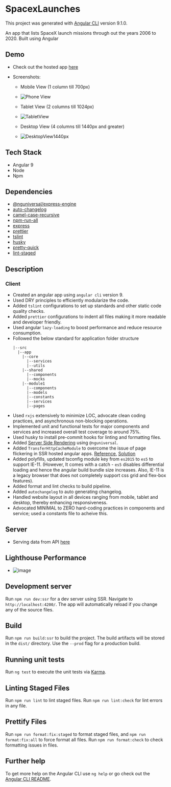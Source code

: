 # SpacexLaunches

This project was generated with [Angular CLI](https://github.com/angular/angular-cli) version 9.1.0.

An app that lists SpaceX launch missions through out the years 2006 to 2020. Built using Angular

## Demo

- Check out the hosted app [here](https://app-spacex-launches.herokuapp.com)

- Screenshots:
  - Mobile View (1 column till 700px)
  - ![Phone View](https://user-images.githubusercontent.com/61248036/95018496-c32b3700-067d-11eb-9646-e8339898b0ef.PNG)
  
  - Tablet View (2 columns till 1024px)
  - ![TabletView](https://user-images.githubusercontent.com/61248036/95018497-c4f4fa80-067d-11eb-93d1-e396244cb10c.PNG)
  
  - Desktop View (4 columns till 1440px and greater)
  - ![DesktopView1440px](https://user-images.githubusercontent.com/61248036/95018498-c58d9100-067d-11eb-957f-f982e54bec48.PNG)

## Tech Stack

- Angular 9
- Node
- Npm

## Dependencies

- [@nguniversal/express-engine](https://www.npmjs.com/package/@nguniversal/express-engine)
- [auto-changelog](https://www.npmjs.com/package/auto-changelog)
- [camel-case-recursive](https://www.npmjs.com/package/camelcase-keys-recursive)
- [npm-run-all](https://www.npmjs.com/package/npm-run-all)
- [express](https://www.npmjs.com/package/express)
- [prettier](https://www.npmjs.com/package/prettier)
- [tslint](https://www.npmjs.com/package/tslint)
- [husky](https://www.npmjs.com/package/husky)
- [pretty-quick](https://www.npmjs.com/package/pretty-quick)
- [lint-staged](https://www.npmjs.com/package/lint-staged)

## Description

### Client

- Created an angular app using `angular cli` version 9.
- Used DRY principles to efficiently modularize the code.
- Added `tslint` configurations to set up standards and other static code quality checks.
- Added `prettier` configurations to indent all files making it more readable and developer friendly.
- Used angular `lazy-loading` to boost performance and reduce resource consumption.
- Followed the below standard for application folder structure
  ```
  |--src
    |--app
      |--core
        |--services
        |--utils
      |--shared
        |--components
        |--mocks
      |--module1
        |--components
        |--models
        |--constants
        |--services
        |--pages
  ```
- Used `rxjs` extensively to minimize LOC, advocate clean coding practices, and asynchronous non-blocking operations.
- Implemented unit and functional tests for major components and services and increased overall test coverage to around 75%.
- Used husky to install pre-commit hooks for linting and formatting files.
- Added [Server Side Rendering](https://angular.io/guide/universal) using `@nguniversal`.
- Added `TransferHttpCacheModule` to overcome the issue of page flickering in SSR hosted angular apps. [Reference](https://stackoverflow.com/questions/57220189/angular-page-loads-twice-after-server-side-rendering), [Solution](https://github.com/angular/universal/blob/master/docs/transfer-http.md)
- Added polyfills, updated tsconfig module key from `es2015` to `es5` to support IE-11. (However, It comes with a catch - `es5` disables differential loading and hence the angular build bundle size increases. Also, IE-11 is a legacy browser that does not completely support css grid and flex-box features).
- Added format and lint checks to build pipeline.
- Added `autochangelog` to auto generating changelog.
- Handled website layout in all devices ranging from mobile, tablet and desktop, thereby enhancing responsiveness.
- Advocated MINIMAL to ZERO hard-coding practices in components and service; used a constants file to acheive this.

## Server

- Serving data from API [here](https://api.spaceXdata.com/v3/launches?limit=100)

## Lighthouse Performance

- ![image](https://user-images.githubusercontent.com/61248036/95023177-1b236700-0699-11eb-9305-d1af9c217cea.png)

## Development server

Run `npm run dev:ssr` for a dev server using SSR. Navigate to `http://localhost:4200/`. The app will automatically reload if you change any of the source files.

## Build

Run `npm run build:ssr` to build the project. The build artifacts will be stored in the `dist/` directory. Use the `--prod` flag for a production build.

## Running unit tests

Run `ng test` to execute the unit tests via [Karma](https://karma-runner.github.io).

## Linting Staged Files

Run `npm run lint` to lint staged files. Run `npm run lint:check` for lint errors in any file.

## Prettify Files

Run `npm run format:fix:staged` to format staged files, and `npm run format:fix:all` to force format all files. Run `npm run format:check` to check formatting issues in files.

## Further help

To get more help on the Angular CLI use `ng help` or go check out the [Angular CLI README](https://github.com/angular/angular-cli/blob/master/README.md).
